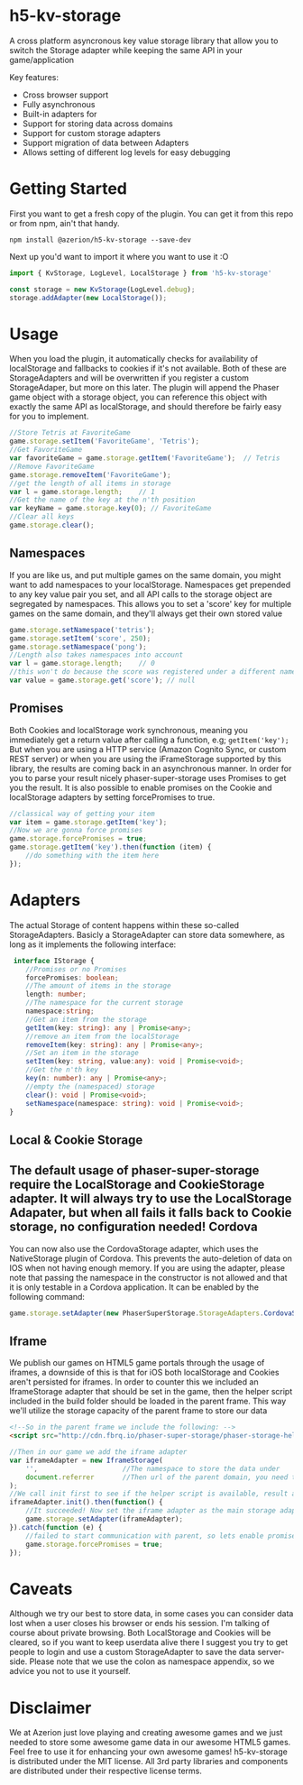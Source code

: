 h5-kv-storage
====================
A cross platform asyncronous key value storage library that allow you to switch the Storage 
adapter while keeping the same API in your game/application

Key features:
- Cross browser support
- Fully asynchronous
- Built-in adapters for 
- Support for storing data across domains
- Support for custom storage adapters
- Support migration of data between Adapters
- Allows setting of different log levels for easy debugging

Getting Started
===============
First you want to get a fresh copy of the plugin. You can get it from this repo or from npm, ain't that handy.
```
npm install @azerion/h5-kv-storage --save-dev
```
Next up you'd want to import it where you want to use it :O

```javascript
import { KvStorage, LogLevel, LocalStorage } from 'h5-kv-storage'

const storage = new KvStorage(LogLevel.debug);
storage.addAdapter(new LocalStorage());
```
Usage
=====
When you load the plugin, it automatically checks for availability of localStorage and fallbacks to cookies if it's not available.
Both of these are StorageAdapters and will be overwritten if you register a custom StorageAdaper, but more on this later.
The plugin will append the Phaser game object with a storage object, you can reference this object with exactly the same API as localStorage, and should therefore be fairly easy for you to implement.
```javascript
//Store Tetris at FavoriteGame
game.storage.setItem('FavoriteGame', 'Tetris');
//Get FavoriteGame
var favoriteGame = game.storage.getItem('FavoriteGame');  // Tetris
//Remove FavoriteGame
game.storage.removeItem('FavoriteGame');
//get the length of all items in storage
var l = game.storage.length;    // 1
//Get the name of the key at the n'th position
var keyName = game.storage.key(0); // FavoriteGame
//Clear all keys
game.storage.clear();
```
Namespaces
----------
If you are like us, and put multiple games on the same domain, you might want to add namespaces to your localStorage. Namespaces get prepended to any key value pair you set, and all API calls to the storage object are segregated by namespaces.
This allows you to set a 'score' key for multiple games on the same domain, and they'll always get their own stored value
```javascript
game.storage.setNamespace('tetris');
game.storage.setItem('score', 250);
game.storage.setNamespace('pong');
//Length also takes namespaces into account
var l = game.storage.length;    // 0
//this won't do because the score was registered under a different namespace
var value = game.storage.get('score'); // null
```
Promises
--------
Both Cookies and localStorage work synchronous, meaning you immediately get a return value after calling a function, e.g; `getItem('key');`
But when you are using a HTTP service (Amazon Cognito Sync, or custom REST server) or when you are using the iFrameStorage supported by this library, the results are coming back in an asynchronous manner.
In order for you to parse your result nicely phaser-super-storage uses Promises to get you the result.
It is also possible to enable promises on the Cookie and localStorage adapters by setting forcePromises to true.
```javascript
//classical way of getting your item
var item = game.storage.getItem('key');
//Now we are gonna force promises
game.storage.forcePromises = true;
game.storage.getItem('key').then(function (item) {
    //do something with the item here
});
```
Adapters
========
The actual Storage of content happens within these so-called StorageAdapters. Basicly a StorageAdapter can store data somewhere, as long as it implements the following interface:
```typescript
 interface IStorage {
    //Promises or no Promises
    forcePromises: boolean;
    //The amount of items in the storage
    length: number;
    //The namespace for the current storage
    namespace:string;
    //Get an item from the storage
    getItem(key: string): any | Promise<any>;
    //remove an item from the localStorage
    removeItem(key: string): any | Promise<any>;
    //Set an item in the storage
    setItem(key: string, value:any): void | Promise<void>;
    //Get the n'th key
    key(n: number): any | Promise<any>;
    //empty the (namespaced) storage
    clear(): void | Promise<void>;
    setNamespace(namespace: string): void | Promise<void>;
}
```
Local & Cookie Storage
----------------------
The default usage of phaser-super-storage require the LocalStorage and CookieStorage adapter. It will always try to use the LocalStorage Adapater, but when all fails it falls back to Cookie storage, no configuration needed!
Cordova
-------
You can now also use the CordovaStorage adapter, which uses the NativeStorage plugin of Cordova. This prevents the auto-deletion of data on IOS when not having enough memory. If you are using the adapter, please note that passing the namespace in the constructor is not allowed and that it is only testable in a Cordova application. It can be enabled by the following command:
```javascript
game.storage.setAdapter(new PhaserSuperStorage.StorageAdapters.CordovaStorage());
```
Iframe
------
We publish our games on HTML5 game portals through the usage of iframes, a downside of this is that for iOS both localStorage and Cookies aren't persisted for iframes. In order to counter this we included an IframeStorage adapter that should be set in the game, then the helper script included in the build folder should be loaded in the parent frame.
This way we'll utilize the storage capacity of the parent frame to store our data
```html
<!--So in the parent frame we include the following: -->
<script src="http://cdn.fbrq.io/phaser-super-storage/phaser-storage-helper.min.js" type="text/javascript"></script>
```
```javascript
//Then in our game we add the iframe adapter
var iframeAdapter = new IframeStorage(
    '',                     //The namespace to store the data under
    document.referrer       //Then url of the parent domain, you need this for security reasons
);
//We call init first to see if the helper script is available, result as a Promise due to asynchronous communication
iframeAdapter.init().then(function() {
    //It succeeded! Now set the iframe adapter as the main storage adapter
    game.storage.setAdapter(iframeAdapter);
}).catch(function (e) {
    //failed to start communication with parent, so lets enable promises on the original storage adapter to keep the API the same
    game.storage.forcePromises = true;
});
```

Caveats
=======
Although we try our best to store data, in some cases you can consider data lost when a user closes his browser or ends his session. I'm talking of course about private browsing. Both LocalStorage and Cookies will be cleared, so if you want to keep userdata alive there I suggest you try to get people to login and use a custom StorageAdapter to save the data server-side. Please note that we use the colon as namespace appendix, so we advice you not to use it yourself.   

Disclaimer
==========
We at Azerion just love playing and creating awesome games and we just needed to store some awesome game data in our awesome HTML5 games. Feel free to use it for enhancing your own awesome games!
h5-kv-storage is distributed under the MIT license. All 3rd party libraries and components are distributed under their
respective license terms.
